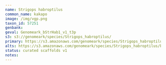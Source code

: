 ```yaml
---
name: Strigops habroptilus
common_name: kakapo
image: /img/vgp.png
taxon_id: 57251
genbank:
geval: Genomeark_bStrHab1_v1_t3p
s3: s3://genomeark/species/Strigops_habroptilus/
primary: https://s3.amazonaws.com/genomeark/species/Strigops_habroptilus/bStrHab1/assembly_v1/bStrHab1_v1.p.fasta.gz
alts: https://s3.amazonaws.com/genomeark/species/Strigops_habroptilus/bStrHab1/assembly_v1/bStrHab1_v1.h.fasta.gz
status: curated scaffolds v1
notes:
---
```

